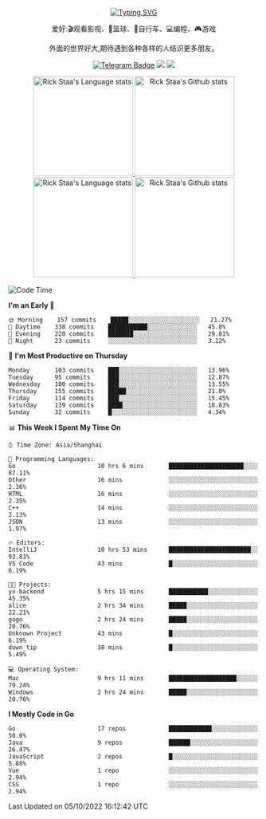 <div align="center"> 

[![Typing SVG](https://readme-typing-svg.herokuapp.com?size=25&duration=2500&color=eeeeee&vCenter=true&width=200&height=40&lines=Hi+there+%F0%9F%91%8B%F0%9F%8F%BB;I'm+DanBai)](https://git.io/typing-svg)

爱好:🎬观看影视、🏀篮球、🚴自行车、💻编程、🎮游戏

外面的世界好大,期待遇到各种各样的人结识更多朋友。

[![Telegram Badge](https://img.shields.io/badge/-Telegram-blue?style=flat&logo=Telegram&logoColor=white)](https://t.me/danbai9420) 
[![](https://img.shields.io/badge/-Blog-brightgreen?style=flat&logo=Blogger&logoColor=white)](https://p00q.cn)
[![](https://img.shields.io/badge/-Email-red?style=flat&logo=Mail.Ru&logoColor=white)](mailto:danbai@88.com)
</div>

<!-- Light Mode -->
<div align="center"> 
<a href="https://github.com/anuraghazra/github-readme-stats#gh-light-mode-only">
<img height=200 src="https://github-readme-stats-git-master-rstaa-rickstaa.vercel.app/api/top-langs/?username=danbai225&layout=compact&langs_count=10&hide_border=1&role=OWNER,COLLABORATOR#gh-light-mode-only" alt="Rick Staa's Language stats" />
</a>
<a href="https://github.com/anuraghazra/github-readme-stats#gh-light-mode-only">
<img height=200 src="https://github-readme-stats-git-master-rstaa-rickstaa.vercel.app/api?username=danbai225&show_icons=true&count_private=true&line_height=28&hide_border=1&include_all_commits=true&card_width=450&role=OWNER,COLLABORATOR&exclude_repo=github-readme-stats#gh-light-mode-only" alt="Rick Staa's Github stats" />
</a>
</div>

<!-- Dark Mode -->
<div align="center"> 
<a href="https://github.com/anuraghazra/github-readme-stats#gh-dark-mode-only">
<img height=200 src="https://github-readme-stats-git-master-rstaa-rickstaa.vercel.app/api/top-langs/?username=danbai225&layout=compact&langs_count=10&hide_border=1&role=OWNER,COLLABORATOR&theme=github_dark#gh-dark-mode-only" alt="Rick Staa's Language stats" />
</a>
<a href="https://github.com/anuraghazra/github-readme-stats#gh-dark-mode-only">
<img height=200 src="https://github-readme-stats-git-master-rstaa-rickstaa.vercel.app/api?username=danbai225&show_icons=true&count_private=true&line_height=28&hide_border=1&include_all_commits=true&card_width=450&role=OWNER,COLLABORATOR&exclude_repo=github-readme-stats&theme=github_dark#gh-dark-mode-only" alt="Rick Staa's Github stats" />
</a>
</div>

<!--START_SECTION:waka-->
![Code Time](http://img.shields.io/badge/Code%20Time-79%20hrs%2049%20mins-blue)

**I'm an Early 🐤** 

```text
🌞 Morning    157 commits    █████░░░░░░░░░░░░░░░░░░░░   21.27% 
🌆 Daytime    338 commits    ███████████░░░░░░░░░░░░░░   45.8% 
🌃 Evening    220 commits    ███████░░░░░░░░░░░░░░░░░░   29.81% 
🌙 Night      23 commits     ░░░░░░░░░░░░░░░░░░░░░░░░░   3.12%

```
📅 **I'm Most Productive on Thursday** 

```text
Monday       103 commits    ███░░░░░░░░░░░░░░░░░░░░░░   13.96% 
Tuesday      95 commits     ███░░░░░░░░░░░░░░░░░░░░░░   12.87% 
Wednesday    100 commits    ███░░░░░░░░░░░░░░░░░░░░░░   13.55% 
Thursday     155 commits    █████░░░░░░░░░░░░░░░░░░░░   21.0% 
Friday       114 commits    ███░░░░░░░░░░░░░░░░░░░░░░   15.45% 
Saturday     139 commits    ████░░░░░░░░░░░░░░░░░░░░░   18.83% 
Sunday       32 commits     █░░░░░░░░░░░░░░░░░░░░░░░░   4.34%

```


📊 **This Week I Spent My Time On** 

```text
⌚︎ Time Zone: Asia/Shanghai

💬 Programming Languages: 
Go                       10 hrs 6 mins       █████████████████████░░░░   87.11% 
Other                    16 mins             ░░░░░░░░░░░░░░░░░░░░░░░░░   2.36% 
HTML                     16 mins             ░░░░░░░░░░░░░░░░░░░░░░░░░   2.35% 
C++                      14 mins             ░░░░░░░░░░░░░░░░░░░░░░░░░   2.13% 
JSON                     13 mins             ░░░░░░░░░░░░░░░░░░░░░░░░░   1.97%

🔥 Editors: 
IntelliJ                 10 hrs 53 mins      ███████████████████████░░   93.81% 
VS Code                  43 mins             █░░░░░░░░░░░░░░░░░░░░░░░░   6.19%

🐱‍💻 Projects: 
yx-backend               5 hrs 15 mins       ███████████░░░░░░░░░░░░░░   45.35% 
alice                    2 hrs 34 mins       █████░░░░░░░░░░░░░░░░░░░░   22.21% 
gogo                     2 hrs 24 mins       █████░░░░░░░░░░░░░░░░░░░░   20.76% 
Unknown Project          43 mins             █░░░░░░░░░░░░░░░░░░░░░░░░   6.19% 
down_tip                 38 mins             █░░░░░░░░░░░░░░░░░░░░░░░░   5.49%

💻 Operating System: 
Mac                      9 hrs 11 mins       ███████████████████░░░░░░   79.24% 
Windows                  2 hrs 24 mins       █████░░░░░░░░░░░░░░░░░░░░   20.76%

```

**I Mostly Code in Go** 

```text
Go                       17 repos            ████████████░░░░░░░░░░░░░   50.0% 
Java                     9 repos             ██████░░░░░░░░░░░░░░░░░░░   26.47% 
JavaScript               2 repos             █░░░░░░░░░░░░░░░░░░░░░░░░   5.88% 
Vue                      1 repo              ░░░░░░░░░░░░░░░░░░░░░░░░░   2.94% 
CSS                      1 repo              ░░░░░░░░░░░░░░░░░░░░░░░░░   2.94%

```



 Last Updated on 05/10/2022 16:12:42 UTC
<!--END_SECTION:waka-->
